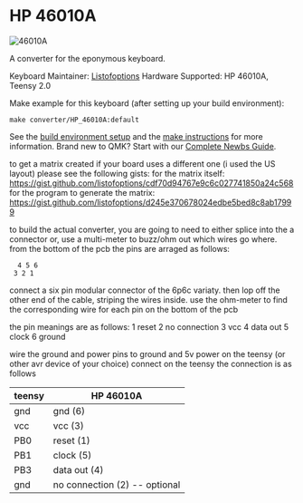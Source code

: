 # HP 46010A

![46010A](https://deskthority.net/w/images/a/a5/HP_46010A_--_top.jpg)

A converter for the eponymous keyboard.

Keyboard Maintainer: [Listofoptions](https://github.com/listofoptions)
Hardware Supported: HP 46010A, Teensy 2.0

Make example for this keyboard (after setting up your build environment):

    make converter/HP_46010A:default

See the [build environment setup](https://docs.qmk.fm/#/getting_started_build_tools) and the [make instructions](https://docs.qmk.fm/#/getting_started_make_guide) for more information. Brand new to QMK? Start with our [Complete Newbs Guide](https://docs.qmk.fm/#/newbs).

to get a matrix created if your board uses a different one (i used the US layout) please see the following gists:
for the matrix itself: https://gist.github.com/listofoptions/cdf70d94767e9c6c027741850a24c568
for the program to generate the matrix: https://gist.github.com/listofoptions/d245e370678024edbe5bed8c8ab17999

to build the actual converter, you are going to need to either splice into the a connector or, use a multi-meter to buzz/ohm out which wires go where.
from the bottom of the pcb the pins are arraged as follows:


      4 5 6
     3 2 1


connect a six pin modular connector of the 6p6c variaty.
then lop off the other end of the cable, striping the wires inside.
use the ohm-meter to find the corresponding wire for each pin on the bottom of the pcb

the pin meanings are as follows:
1 reset
2 no connection
3 vcc
4 data out
5 clock
6 ground

wire the ground and power pins to ground and 5v power on the teensy (or other avr device of your choice)
connect
on the teensy the connection is as follows


teensy | HP 46010A
----|-----
gnd | gnd (6)
vcc | vcc (3)
PB0 | reset (1)
PB1 | clock (5)
PB3 | data out (4)
gnd | no connection (2) -- optional
